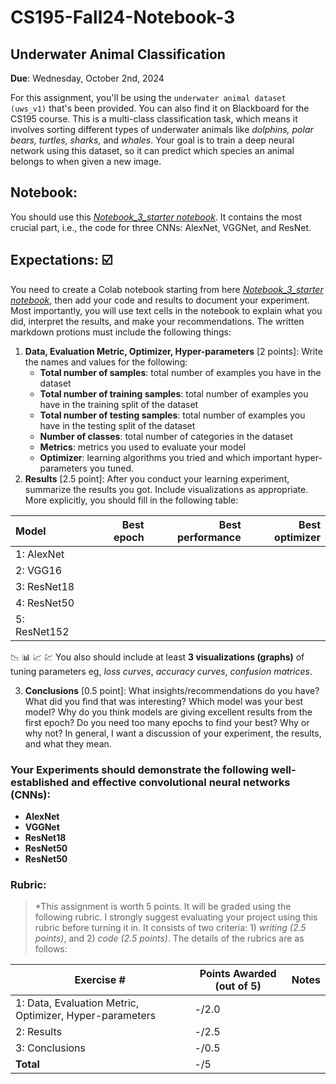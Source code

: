 # CS195-Fall24-Notebook-3
## Underwater Animal Classification

<b>Due</b>: Wednesday, October 2nd, 2024

For this assignment, you'll be using the `underwater animal dataset (uws_v1)` that's been provided. You can also find it on Blackboard for the CS195 course. This is a multi-class classification task, which means it involves sorting different types of underwater animals like *dolphins, polar bears, turtles, sharks,* and *whales*. Your goal is to train a deep neural network using this dataset, so it can predict which species an animal belongs to when given a new image.

## Notebook:
You should use this [_Notebook_3_starter notebook_](https://github.com/alimoorreza/CS195-Fall24-Notebook-3/blob/main/notebook3_starter.ipynb). It contains the most crucial part, i.e., the code for three CNNs: AlexNet, VGGNet, and ResNet. 
<!--For other machine learning functions, you can borrow them from previous notebooks, such as [CNN finetuning](https://github.com/alimoorreza/CS167-fall24-notes/blob/main/cs195_cnn_finetuning.ipynb).-->

## Expectations: ☑️
You need to create a Colab notebook starting from here [_Notebook_3_starter notebook_](https://github.com/alimoorreza/CS195-Fall24-Notebook-3/blob/main/notebook3_starter.ipynb), then add your code and results to document your experiment. Most importantly, you will use text cells in the notebook to explain what you did, interpret the results, and make your recommendations. The written markdown protions must include the following things:
1. **Data, Evaluation Metric, Optimizer, Hyper-parameters** [2 points]: Write the names and values for the following: 
    - __Total number of samples__: total number of examples you have in the dataset
    - __Total number of training samples__: total number of examples you have in the training split of the dataset
    - __Total number of testing samples__: total number of examples you have in the testing split of the dataset
    - __Number of classes__: total number of categories in the dataset
    - __Metrics__: metrics you used to evaluate your model
    - __Optimizer__: learning algorithms you tried and which important hyper-parameters you tuned.
2.  **Results** [2.5 point]: After you conduct your learning experiment, summarize the results you got. Include visualizations as appropriate. More explicitly, you should fill in the following table:

| **Model**                        |**Best epoch** |**Best performance** |**Best optimizer** 
| :------------------------------- | ------------: | ------------: | ------------: |
| 1: AlexNet                       |               |               |               |
| 2: VGG16                         |               |               |               |
| 3: ResNet18                      |               |               |               |
| 4: ResNet50                      |               |               |               |
| 5: ResNet152                     |               |               |               |

📉 📊 📈 💹 You also should include at least **3 visualizations (graphs)** of tuning parameters eg, _loss curves_, _accuracy curves_, _confusion matrices_.

3.  **Conclusions** [0.5 point]: What insights/recommendations do you have? What did you find that was interesting? Which model was your best model? Why do you think models are giving excellent results from the first epoch? Do you need too many epochs to find your best? Why or why not? In general, I want a discussion of your experiment, the results, and what they mean.


### Your Experiments should demonstrate the following well-established and effective convolutional neural networks (CNNs):
- **AlexNet**
- **VGGNet**
- **ResNet18**
- **ResNet50**
- **ResNet50**


### Rubric:
> *This assignment is worth 5 points. It will be graded using the following rubric. I strongly suggest evaluating your project using this rubric before turning it in. It consists of two criteria: 1) *writing (2.5 points)*, and 2) *code (2.5 points)*. The details of the rubrics are as follows:

| Exercise #  | Points Awarded (out of 5)  | Notes |
| --------- | ------------------- | --------- |
| 1: Data, Evaluation Metric, Optimizer, Hyper-parameters          |    -/2.0    |            |
| 2: Results                                                       |    -/2.5    |            | 
| 3: Conclusions                                                   |    -/0.5    |            | 
| <b>Total                                                         |    -/5      |     </b>   |

